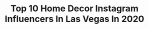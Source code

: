 ---
title: Top 10 Home Decor Instagram Influencers In Las Vegas In 2020
description: >-
  Find top home decor Instagram influencers in Las Vegas in 2020. Most popular hashtags: #homedecor #lasvegas #quarantine #stayhome.
platform: Instagram
profiles:
  - username: "architects__vision"
    fullname: >-
      Architect  Vision
    location: "United States"
    followers: 337570
    engagement: 85
    commentsToLikes: 0.007129
    avatar: "https://scontent-ams4-1.cdninstagram.com/v/t51.2885-19/s320x320/90940250_2763305410455923_4209856806723256320_n.jpg?_nc_ht=scontent-ams4-1.cdninstagram.com&_nc_ohc=UARL0BdQsv4AX-F9Yiz&oh=2b429d8acec1bc5bb8b0594c8fba16b8&oe=5EB417ED"
    verified: false
    hashtags: "#jalisco, #productdesign, #designmilk, #archdaily"
  - username: "richardmacdonaldsculpture"
    fullname: >-
      Richard MacDonald
    location: "United States"
    followers: 7130
    engagement: 395
    commentsToLikes: 0.020676
    avatar: "https://scontent-ams4-1.cdninstagram.com/v/t51.2885-19/s320x320/68981819_626095484465204_7594402859739774976_n.jpg?_nc_ht=scontent-ams4-1.cdninstagram.com&_nc_ohc=71AFHYL4w_cAX8WPkFB&oh=90eb726b9d409dfdfa7b8546657725d6&oe=5EB7EA15"
    verified: false
    hashtags: "#expression, #womanoftheyear, #bronzepour, #creation"
  - username: "shelbyvert"
    fullname: >-
      Shelby Vert
    location: "United States"
    followers: 44759
    engagement: 163
    commentsToLikes: 0.203653
    avatar: "https://scontent-lhr8-1.cdninstagram.com/v/t51.2885-19/s320x320/90854054_512083682803174_497957726614192128_n.jpg?_nc_ht=scontent-lhr8-1.cdninstagram.com&_nc_ohc=i9Iz8pBL8wsAX91cxeB&oh=04d8fdf6e602ebfc16d33d9595032e8c&oe=5EBA5DCF"
    verified: false
    hashtags: "#mirror, #bandtee, #lips, #bachelor"
  - username: "laurenjparry"
    fullname: >-
      Lauren Parry Outfits & Outings
    location: "United States"
    followers: 79735
    engagement: 160
    commentsToLikes: 0.067284
    avatar: "https://scontent-ort2-1.cdninstagram.com/v/t51.2885-19/s320x320/87545000_215945096260779_7432135709646913536_n.jpg?_nc_ht=scontent-ort2-1.cdninstagram.com&_nc_ohc=7idPpdYz4RUAX-UDATR&oh=a0b859eb6d8a01ad7eb9f39c8cd9a6eb&oe=5EBB8131"
    verified: false
    hashtags: "#caliabycarrieunderwoodpartner, #goldengooseshoes, #parryprojects, #ltkfamily"
  - username: "lexbuff"
    fullname: >-
      ALEXA BUFFINGTON
    location: "United States"
    followers: 4649
    engagement: 958
    commentsToLikes: 0.104528
    avatar: "https://scontent-amt2-1.cdninstagram.com/v/t51.2885-19/s320x320/79376408_636858787088780_8017011067387379712_n.jpg?_nc_ht=scontent-amt2-1.cdninstagram.com&_nc_ohc=vHAaeZQiESYAX9q6CEL&oh=14272beb6779b8f3a33c6639ca70910b&oe=5E878E31"
    verified: false
    hashtags: "#winning, #fawnfan, #hmmaternity, #pairofthieves"
  - username: "propertyscottfans"
    fullname: >-
      Property Brothers
    location: "United States"
    followers: 31520
    engagement: 430
    commentsToLikes: 0.018714
    avatar: "https://scontent-ams4-1.cdninstagram.com/v/t51.2885-19/s320x320/82625267_2900516113332134_8692923462466928640_n.jpg?_nc_ht=scontent-ams4-1.cdninstagram.com&_nc_ohc=elBGOhHDNrsAX9IfxQV&oh=e7d020cc811651afd7ae1e56d2a304e7&oe=5EC03951"
    verified: false
    hashtags: "#people, #indesigndecor, #otramirada, #foreverhome"
  - username: "anaandreaxoxo"
    fullname: >-
      Ana Andrea YouTube
    location: "United States"
    followers: 12421
    engagement: 326
    commentsToLikes: 0.121890
    avatar: "https://scontent-amt2-1.cdninstagram.com/v/t51.2885-19/s320x320/67086910_734652927008220_1173942436058103808_n.jpg?_nc_ht=scontent-amt2-1.cdninstagram.com&_nc_ohc=YCDHovvJWiYAX-YIsco&oh=392645386d5bde4fbf8be8b898609268&oe=5EB78E55"
    verified: false
    hashtags: "#sparkle, #houseplants, #formybabyboy, #ilovetarget"
  - username: "dabnation"
    fullname: >-
      Dab Nation
    location: "United States"
    followers: 25316
    engagement: 58
    commentsToLikes: 0.052463
    avatar: "https://scontent-ams4-1.cdninstagram.com/v/t51.2885-19/s320x320/50878376_388852538556243_957376668731703296_n.jpg?_nc_ht=scontent-ams4-1.cdninstagram.com&_nc_ohc=0xxzGaeXdX4AX_t6FqT&oh=1f34564f8bb81df1ca6ef55afdc21b6b&oe=5EB22D65"
    verified: false
    hashtags: "#legend, #bongs, #bron, #organic"
  - username: "bria.snyder"
    fullname: >-
      Vegas|Lifestyle|Travel|Leow
    location: "United States"
    followers: 38649
    engagement: 291
    commentsToLikes: 0.106146
    avatar: "https://scontent-ams4-1.cdninstagram.com/v/t51.2885-19/s320x320/90209641_231867537961312_4041881911381983232_n.jpg?_nc_ht=scontent-ams4-1.cdninstagram.com&_nc_ohc=tEFgzDMWczIAX-3NHMd&oh=32d44d420781df22637960bbaf6e4991&oe=5EBC4B6D"
    verified: false
    hashtags: "#influencer, #hiittraining, #covid19birthday, #thinbluelinefamy"
  - username: "missmarypowers"
    fullname: >-
      MARY POWERS
    location: "United States"
    followers: 37812
    engagement: 120
    commentsToLikes: 0.098392
    avatar: "https://scontent-arn2-1.cdninstagram.com/v/t51.2885-19/s320x320/85065813_1318111168373714_2782861748057669632_n.jpg?_nc_ht=scontent-arn2-1.cdninstagram.com&_nc_ohc=0JIqKF50pvcAX-Tu-k2&oh=6cfcfbca75284860afb065976f120e24&oe=5EBB2165"
    verified: false
    hashtags: "#mondaygrind, #stlblogger, #midwestblogger, #vegasblogger"
---